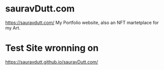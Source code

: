 # sauravDutt.com

https://sauravdutt.com/
My Portfolio website, also an NFT martetplace for my Art.

# Test Site wronning on
https://sauravdutt.github.io/sauravDutt.com/

